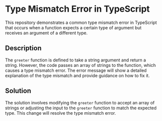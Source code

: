 # Type Mismatch Error in TypeScript

This repository demonstrates a common type mismatch error in TypeScript that occurs when a function expects a certain type of argument but receives an argument of a different type.

## Description
The `greeter` function is defined to take a string argument and return a string. However, the code passes an array of strings to the function, which causes a type mismatch error. The error message will show a detailed explanation of the type mismatch and provide guidance on how to fix it.

## Solution
The solution involves modifying the `greeter` function to accept an array of strings or adjusting the input to the `greeter` function to match the expected type.  This change will resolve the type mismatch error.